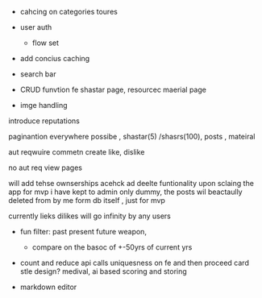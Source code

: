 - cahcing on categories toures 
  
- user auth
  - flow set
- add concius caching
- search bar

- CRUD funvtion fe shastar page, resourcec maerial page
- imge handling

introduce reputations

paginantion everywhere possibe , shastar(5) /shasrs(100), posts , mateiral

aut reqwuire
commetn create
like, dislike

no aut req
view pages

will add tehse ownserships acehck ad deelte funtionality upon sclaing the app for mvp i have kept to admin only dummy, the posts wil beactaully deleted from by me form db itself , just for mvp 

currently lieks dilikes will go infinity by any users 

 
- fun filter: past present future weapon, 
  - compare on the basoc of +-50yrs of current yrs

- count and reduce api calls 
uniquesness on fe and then proceed
card stle design? medival, ai based scoring and storing
- markdown editor 